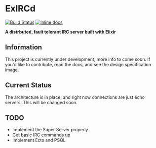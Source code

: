 # ExIRCd

[![Build Status](https://travis-ci.org/Luminarys/ExIRCd.svg?branch=master)](https://travis-ci.org/Luminarys/ExIRCd)
[![Inline docs](http://inch-ci.org/github/Luminarys/ExIRCd.svg)](http://inch-ci.org/github/Luminarys/ExIRCd)

**A distrbuted, fault tolerant IRC server built with Elixir**

## Information
This project is currently under development, more info to come soon.
If you'd like to contribute, read the docs, and see the
design specification image.

## Current Status
The architecture is in place, and right now connections are just echo servers.
This will be changed soon.

## TODO
* Implement the Super Server properly
* Get basic IRC commands up
* Implement Ecto and PSQL
